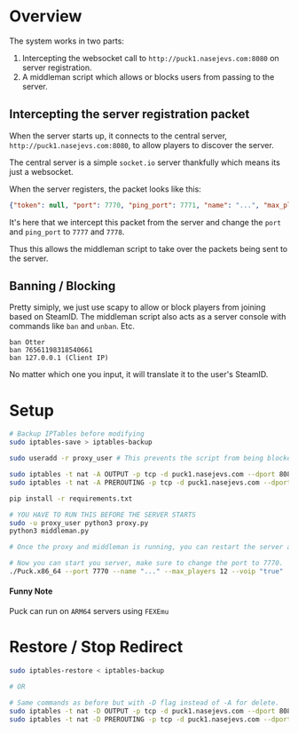 # Overview
The system works in two parts:
1. Intercepting the websocket call to `http://puck1.nasejevs.com:8080` on server registration.
2. A middleman script which allows or blocks users from passing to the server.

## Intercepting the server registration packet
When the server starts up, it connects to the central server, `http://puck1.nasejevs.com:8080`, to allow players to discover the server.

The central server is a simple `socket.io` server thankfully which means its just a websocket.

When the server registers, the packet looks like this:
```json
{"token": null, "port": 7770, "ping_port": 7771, "name": "...", "max_players": 12, "password": "", "launched_by_steam_id": null}
```

It's here that we intercept this packet from the server and change the `port` and `ping_port` to `7777` and `7778`.

Thus this allows the middleman script to take over the packets being sent to the server.

## Banning / Blocking
Pretty simiply, we just use scapy to allow or block players from joining based on SteamID. The middleman script also acts as a server console with commands like `ban` and `unban`. Etc.
```
ban Otter
ban 76561198318540661
ban 127.0.0.1 (Client IP)
```
No matter which one you input, it will translate it to the user's SteamID.

# Setup
```bash
# Backup IPTables before modifying
sudo iptables-save > iptables-backup

sudo useradd -r proxy_user # This prevents the script from being blocked from the ip_tables rules

sudo iptables -t nat -A OUTPUT -p tcp -d puck1.nasejevs.com --dport 8080 -m owner ! --uid-owner $(id -u proxy_user) -j REDIRECT --to-port 8081
sudo iptables -t nat -A PREROUTING -p tcp -d puck1.nasejevs.com --dport 8080 -j REDIRECT --to-port 8081

pip install -r requirements.txt

# YOU HAVE TO RUN THIS BEFORE THE SERVER STARTS
sudo -u proxy_user python3 proxy.py
python3 middleman.py

# Once the proxy and middleman is running, you can restart the server as much as you want without having to reload the scripts.

# Now you can start you server, make sure to change the port to 7770.
./Puck.x86_64 --port 7770 --name "..." --max_players 12 --voip "true"
```

#### Funny Note
Puck can run on `ARM64` servers using `FEXEmu`

# Restore / Stop Redirect
```bash
sudo iptables-restore < iptables-backup

# OR

# Same commands as before but with -D flag instead of -A for delete.
sudo iptables -t nat -D OUTPUT -p tcp -d puck1.nasejevs.com --dport 8080 -m owner ! --uid-owner $(id -u proxy_user) -j REDIRECT --to-port 8081
sudo iptables -t nat -D PREROUTING -p tcp -d puck1.nasejevs.com --dport 8080 -j REDIRECT --to-port 8081
```